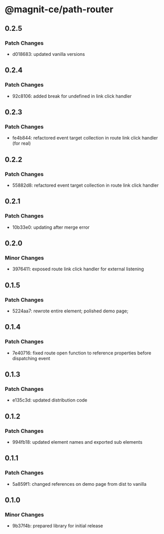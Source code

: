 # @magnit-ce/path-router

## 0.2.5

### Patch Changes

- d018683: updated vanilla versions

## 0.2.4

### Patch Changes

- 92c8106: added break for undefined in link click handler

## 0.2.3

### Patch Changes

- fe4b844: refactored event target collection in route link click handler (for real)

## 0.2.2

### Patch Changes

- 55882d8: refactored event target collection in route link click handler

## 0.2.1

### Patch Changes

- 10b33e0: updating after merge error

## 0.2.0

### Minor Changes

- 3976411: exposed route link click handler for external listening

## 0.1.5

### Patch Changes

- 5224aa7: rewrote entire element; polished demo page;

## 0.1.4

### Patch Changes

- 7e40716: fixed route open function to reference properties before dispatching event

## 0.1.3

### Patch Changes

- e135c3d: updated distribution code

## 0.1.2

### Patch Changes

- 994fb18: updated element names and exported sub elements

## 0.1.1

### Patch Changes

- 5a859f1: changed references on demo page from dist to vanilla

## 0.1.0

### Minor Changes

- 9b37f4b: prepared library for initial release
